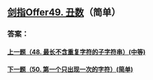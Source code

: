 ## [剑指Offer49. 丑数](https://leetcode-cn.com/problems/merge-two-sorted-lists/)（简单）





### 答案：



#### [上一题（48. 最长不含重复字符的子字符串）(中等)](https://github.com/sdwwld/leetCode/blob/master/src/main/java/com/wld/java/offer/剑指Offer48.md)

#### [下一题（50. 第一个只出现一次的字符）(简单)](https://github.com/sdwwld/leetCode/blob/master/src/main/java/com/wld/java/offer/剑指Offer50.md)
